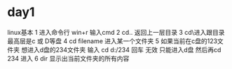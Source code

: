 # day1
linux基本
1 进入命令行 win+r 输入cmd
2 cd.. 返回上一层目录
3 cd\进入跟目录 最高层是c 或 D等盘
4 cd filename 进入某一个文件夹
5 如果当前在c盘的123文件夹 想进入d盘的234文件夹 输入 cd d:/234 回车 无效 只能进入d盘 然后再cd 234 进入
6 dir 显示出当前文件夹的所有内容
